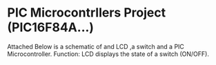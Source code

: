 # PIC Microcontrllers Project (PIC16F84A...)

Attached Below is a schematic of and LCD ,a switch and a PIC Microcontroller.
Function: LCD displays the state of a switch (ON/OFF). 

